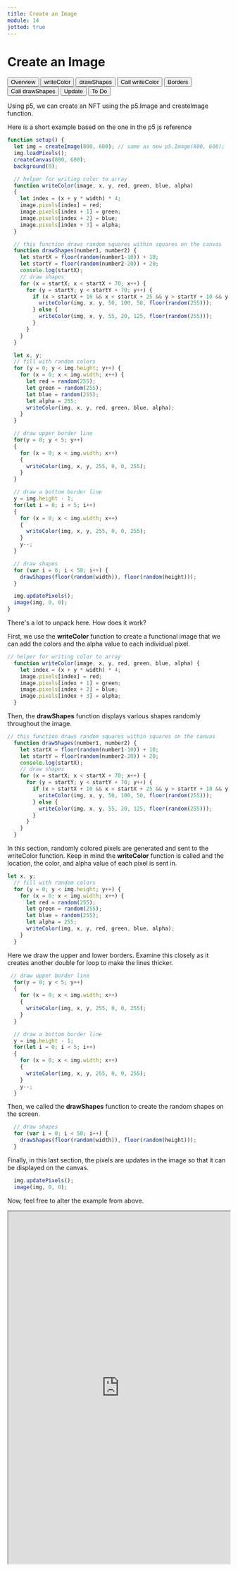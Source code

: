 ```yaml
---
title: Create an Image
module: 14
jotted: true
---
```


# Create an Image

<div class="tab">
  <button class="tablinks active" onclick="openTab(event, 'Overview')">Overview</button>
  <button class="tablinks" onclick="openTab(event, 'createcolor')">writeColor</button>
  <button class="tablinks" onclick="openTab(event, 'drawshapes')">drawShapes</button>
  <button class="tablinks" onclick="openTab(event, 'callcreatecolor')">Call writeColor</button>
  <button class="tablinks" onclick="openTab(event, 'borders')">Borders</button>
  <button class="tablinks" onclick="openTab(event, 'calldrawshapes')">Call drawShapes</button>
  <button class="tablinks" onclick="openTab(event, 'update')">Update</button>
  <button class="tablinks" onclick="openTab(event, 'todo')">To Do</button>
</div>

<div id="Overview" class="tabcontent" style="display:block">
<div class="tabhtml" markdown="1">

Using p5, we can create an NFT using the p5.Image and createImage function.

Here is a short example based on the one in the p5 js reference


```js
function setup() {
  let img = createImage(800, 600); // same as new p5.Image(800, 600);
  img.loadPixels();
  createCanvas(800, 600);
  background(0);

  // helper for writing color to array
  function writeColor(image, x, y, red, green, blue, alpha) 
  {
    let index = (x + y * width) * 4;
    image.pixels[index] = red;
    image.pixels[index + 1] = green;
    image.pixels[index + 2] = blue;
    image.pixels[index + 3] = alpha;
  }

  // this function draws random squares within squares on the canvas
  function drawShapes(number1, number2) {
    let startX = floor(random(number1-10)) + 10;
    let startY = floor(random(number2-20)) + 20;
    console.log(startX);
    // draw shapes
    for (x = startX; x < startX + 70; x++) {
      for (y = startY; y < startY + 70; y++) {
        if (x > startX + 10 && x < startX + 25 && y > startY + 10 && y < startY + 25) {
          writeColor(img, x, y, 50, 100, 50, floor(random(255)));
        } else {
          writeColor(img, x, y, 55, 20, 125, floor(random(255)));
        }
      }
    }
  }

  let x, y;
  // fill with random colors
  for (y = 0; y < img.height; y++) {
    for (x = 0; x < img.width; x++) {
      let red = random(255);
      let green = random(255);
      let blue = random(255);
      let alpha = 255;
      writeColor(img, x, y, red, green, blue, alpha);
    }
  }

  // draw upper border line
  for(y = 0; y < 5; y++)
  {
    for (x = 0; x < img.width; x++) 
    {
      writeColor(img, x, y, 255, 0, 0, 255);
    }
  }

  // draw a bottom border line
  y = img.height - 1;
  for(let i = 0; i < 5; i++)
  {
    for (x = 0; x < img.width; x++) 
    {
      writeColor(img, x, y, 255, 0, 0, 255);
    }
    y--;
  }

  // draw shapes
  for (var i = 0; i < 50; i++) {
    drawShapes(floor(random(width)), floor(random(height)));
  }

  img.updatePixels();
  image(img, 0, 0);
}
```

There's a lot to unpack here.  How does it work?

</div>
</div>
<div id="createcolor" class="tabcontent">
<div class="tabhtml" markdown="1">


First, we use the **writeColor** function to create a functional image that we can add the colors and the alpha value to each individual pixel.

```js
// helper for writing color to array
  function writeColor(image, x, y, red, green, blue, alpha) {
    let index = (x + y * width) * 4;
    image.pixels[index] = red;
    image.pixels[index + 1] = green;
    image.pixels[index + 2] = blue;
    image.pixels[index + 3] = alpha;
  }
```

</div>
</div>
<div id="drawshapes" class="tabcontent">
<div class="tabhtml" markdown="1">

Then, the **drawShapes** function displays various shapes randomly throughout the image.

```js
// this function draws random squares within squares on the canvas
  function drawShapes(number1, number2) {
    let startX = floor(random(number1-10)) + 10;
    let startY = floor(random(number2-20)) + 20;
    console.log(startX);
    // draw shapes
    for (x = startX; x < startX + 70; x++) {
      for (y = startY; y < startY + 70; y++) {
        if (x > startX + 10 && x < startX + 25 && y > startY + 10 && y < startY + 25) {
          writeColor(img, x, y, 50, 100, 50, floor(random(255)));
        } else {
          writeColor(img, x, y, 55, 20, 125, floor(random(255)));
        }
      }
    }
  }
```

</div>
</div>
<div id="callcreatecolor" class="tabcontent">
<div class="tabhtml" markdown="1">

In this section, randomly colored pixels are generated and sent to the writeColor function. Keep in mind the **writeColor** function is called and the location, the color, and alpha value of each pixel is sent in.

```js
let x, y;
  // fill with random colors
  for (y = 0; y < img.height; y++) {
    for (x = 0; x < img.width; x++) {
      let red = random(255);
      let green = random(255);
      let blue = random(255);
      let alpha = 255;
      writeColor(img, x, y, red, green, blue, alpha);
    }
  }
```

</div>
</div>
<div id="borders" class="tabcontent">
<div class="tabhtml" markdown="1">

Here we draw the upper and lower borders.  Examine this closely as it creates another double for loop to make the lines thicker.

```js
 // draw upper border line
  for(y = 0; y < 5; y++)
  {
    for (x = 0; x < img.width; x++) 
    {
      writeColor(img, x, y, 255, 0, 0, 255);
    }
  }

  // draw a bottom border line
  y = img.height - 1;
  for(let i = 0; i < 5; i++)
  {
    for (x = 0; x < img.width; x++) 
    {
      writeColor(img, x, y, 255, 0, 0, 255);
    }
    y--;
  }
```

</div>
</div>
<div id="calldrawshapes" class="tabcontent">
<div class="tabhtml" markdown="1">

Then, we called the **drawShapes** function to create the random shapes on the screen.

```js
  // draw shapes
  for (var i = 0; i < 50; i++) {
    drawShapes(floor(random(width)), floor(random(height)));
  }
```

</div>
</div>
<div id="update" class="tabcontent">
<div class="tabhtml" markdown="1">

Finally, in this last section, the pixels are updates in the image so that it can be displayed on the canvas.

```js
  img.updatePixels();
  image(img, 0, 0);
```

</div>
</div>
<div id="todo" class="tabcontent">
<div class="tabhtml" markdown="1">

Now, feel free to alter the example from above.

<iframe src="https://editor.p5js.org/" width="100%" height="800px"></iframe>

</div>
</div>
